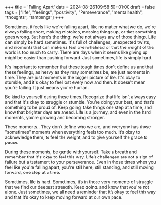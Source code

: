 +++
title = 'Falling Apart'
date = 2024-08-26T09:58:50+01:00
draft = false
tags = ["life", "feelings", "positivity", "Perseverance", "mentalhealth", "thoughts", "ramblings"]
+++

Sometimes, it feels like we're falling apart, like no matter what we do, we're always falling short, making mistakes, messing things up, or that something goes wrong. But here's the thing: we're not always any of those things. Life can simply be hard sometimes. It's full of challenges, unexpected twists, and moments that can make us feel overwhelmed or that the weight of the world is too much to carry. There are days when it seems like giving up might be easier than pushing forward. Just sometimes, life is simply hard.

It's important to remember that these tough times don't define us and that these feelings, as heavy as they may sometimes be, are just moments in time. They are just moments in the bigger picture of life. It's okay to stumble, and it's okay to feel lost every now and then. It doesn't mean you're failing. It just means you're human.

Be kind to yourself during these times. Recognize that life isn't always easy and that it's okay to struggle or stumble. You're doing your best, and that’s something to be proud of. Keep going, take things one step at a time, and know that brighter days are ahead. Life is a journey, and even in the hard moments, you're growing and becoming stronger.

These moments.. They don’t define who we are, and everyone has those "sometimes" moments when everything feels too much. It’s okay to acknowledge them, to feel the weight, and to give yourself the grace to pause.

During these moments, be gentle with yourself. Take a breath and remember that it's okay to feel this way. Life’s challenges are not a sign of failure but a testament to your perseverance. Even in those times when you feel like you're falling apart, you're still here, still standing, and still moving forward, one step at a time.

Sometimes, life is hard. Sometimes, it’s in those very moments of struggle that we find our deepest strength. Keep going, and know that you're not alone. Just sometimes, we all need a reminder that it’s okay to feel this way and that it’s okay to keep moving forward at our own pace.